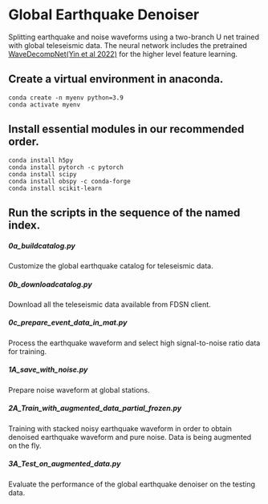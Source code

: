 # Global Earthquake Denoiser  
Splitting earthquake and noise waveforms using a two-branch U net trained with global teleseismic data.
The neural network includes the pretrained [WaveDecompNet(Yin et al 2022)](https://github.com/yinjiuxun/WaveDecompNet-paper/) for the higher level feature learning.

## Create a virtual environment in anaconda.
```
conda create -n myenv python=3.9
conda activate myenv
```
## Install essential modules in our recommended order.
```
conda install h5py
conda install pytorch -c pytorch
conda install scipy
conda install obspy -c conda-forge
conda install scikit-learn
```
## Run the scripts in the sequence of the named index.
##### 0a_buildcatalog.py
Customize the global earthquake catalog for teleseismic data.   
##### 0b_downloadcatalog.py
Download all the teleseismic data available from FDSN client.
##### 0c_prepare_event_data_in_mat.py
Process the earthquake waveform and select high signal-to-noise ratio data for training.
##### 1A_save_with_noise.py
Prepare noise waveform at global stations.
##### 2A_Train_with_augmented_data_partial_frozen.py
Training with stacked noisy earthquake waveform in order to obtain denoised earthquake waveform and pure noise. Data is being augmented on the fly.
##### 3A_Test_on_augmented_data.py
Evaluate the performance of the global earthquake denoiser on the testing data.

